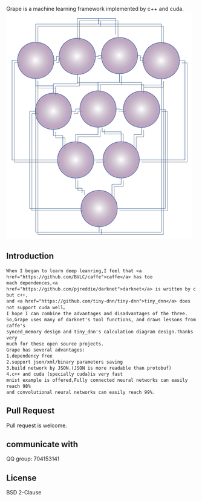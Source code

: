 <bold>Grape is a machine learning framework implemented by c++ and cuda.</bold><br />
![LOGO](/doc/pics/logo.png)<br />

## Introduction
    When I began to learn deep leanring,I feel that <a href="https://github.com/BVLC/caffe">caffe</a> has too 
    mach dependences,<a href="https://github.com/pjreddie/darknet">darknet</a> is written by c but c++,
    and <a href="https://github.com/tiny-dnn/tiny-dnn">tiny_dnn</a> does not support cuda well。
    I hope I can combine the advantages and disadvantages of the three.
    So,Grape uses many of darknet's tool functions, and draws lessons from caffe's 
    synced_memory design and tiny_dnn's calculation diagram design.Thanks very 
    much for these open source projects.
    Grape has several advantages:
    1.dependency free
    2.support json/xml/binary parameters saving
    3.build network by JSON.(JSON is more readable than protobuf)
    4.c++ and cuda (specially cuda)is very fast
    mnist example is offered,Fully connected neural networks can easily reach 98% 
    and convolutional neural networks can easily reach 99%.

## Pull Request
Pull request is welcome.

## communicate with
QQ group: 704153141  

## License
BSD 2-Clause

